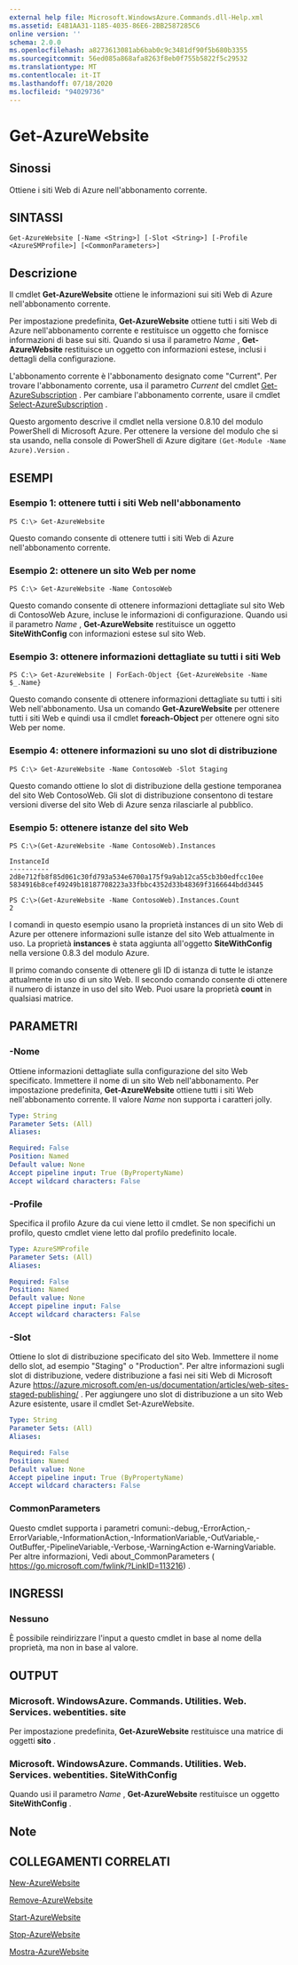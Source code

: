 ```yaml
---
external help file: Microsoft.WindowsAzure.Commands.dll-Help.xml
ms.assetid: E4B1AA31-1185-4035-86E6-2BB2587285C6
online version: ''
schema: 2.0.0
ms.openlocfilehash: a8273613081ab6bab0c9c3481df90f5b680b3355
ms.sourcegitcommit: 56ed085a868afa8263f8eb0f755b5822f5c29532
ms.translationtype: MT
ms.contentlocale: it-IT
ms.lasthandoff: 07/18/2020
ms.locfileid: "94029736"
---
```

# Get-AzureWebsite

## Sinossi
Ottiene i siti Web di Azure nell'abbonamento corrente.

## SINTASSI

```
Get-AzureWebsite [-Name <String>] [-Slot <String>] [-Profile <AzureSMProfile>] [<CommonParameters>]
```

## Descrizione
Il cmdlet **Get-AzureWebsite** ottiene le informazioni sui siti Web di Azure nell'abbonamento corrente.

Per impostazione predefinita, **Get-AzureWebsite** ottiene tutti i siti Web di Azure nell'abbonamento corrente e restituisce un oggetto che fornisce informazioni di base sui siti.
Quando si usa il parametro *Name* , **Get-AzureWebsite** restituisce un oggetto con informazioni estese, inclusi i dettagli della configurazione.

L'abbonamento corrente è l'abbonamento designato come "Current". Per trovare l'abbonamento corrente, usa il parametro *Current* del cmdlet [Get-AzureSubscription](https://go.microsoft.com/fwlink/?LinkID=397623) .
Per cambiare l'abbonamento corrente, usare il cmdlet [Select-AzureSubscription](https://go.microsoft.com/fwlink/?LinkID=397628) .

Questo argomento descrive il cmdlet nella versione 0.8.10 del modulo PowerShell di Microsoft Azure.
Per ottenere la versione del modulo che si sta usando, nella console di PowerShell di Azure digitare `(Get-Module -Name Azure).Version` .

## ESEMPI

### Esempio 1: ottenere tutti i siti Web nell'abbonamento
```
PS C:\> Get-AzureWebsite
```

Questo comando consente di ottenere tutti i siti Web di Azure nell'abbonamento corrente.

### Esempio 2: ottenere un sito Web per nome
```
PS C:\> Get-AzureWebsite -Name ContosoWeb
```

Questo comando consente di ottenere informazioni dettagliate sul sito Web di ContosoWeb Azure, incluse le informazioni di configurazione.
Quando usi il parametro *Name* , **Get-AzureWebsite** restituisce un oggetto **SiteWithConfig** con informazioni estese sul sito Web.

### Esempio 3: ottenere informazioni dettagliate su tutti i siti Web
```
PS C:\> Get-AzureWebsite | ForEach-Object {Get-AzureWebsite -Name $_.Name}
```

Questo comando consente di ottenere informazioni dettagliate su tutti i siti Web nell'abbonamento.
Usa un comando **Get-AzureWebsite** per ottenere tutti i siti Web e quindi usa il cmdlet **foreach-Object** per ottenere ogni sito Web per nome.

### Esempio 4: ottenere informazioni su uno slot di distribuzione
```
PS C:\> Get-AzureWebsite -Name ContosoWeb -Slot Staging
```

Questo comando ottiene lo slot di distribuzione della gestione temporanea del sito Web ContosoWeb.
Gli slot di distribuzione consentono di testare versioni diverse del sito Web di Azure senza rilasciarle al pubblico.

### Esempio 5: ottenere istanze del sito Web
```
PS C:\>(Get-AzureWebsite -Name ContosoWeb).Instances

InstanceId
----------
2d8e712fb8f85d061c30fd793a534e6700a175f9a9ab12ca55cb3b0edfcc10ee
5834916b8cef49249b18187708223a33fbbc4352d33b48369f3166644bdd3445

PS C:\>(Get-AzureWebsite -Name ContosoWeb).Instances.Count
2
```

I comandi in questo esempio usano la proprietà instances di un sito Web di Azure per ottenere informazioni sulle istanze del sito Web attualmente in uso.
La proprietà **instances** è stata aggiunta all'oggetto **SiteWithConfig** nella versione 0.8.3 del modulo Azure.

Il primo comando consente di ottenere gli ID di istanza di tutte le istanze attualmente in uso di un sito Web.
Il secondo comando consente di ottenere il numero di istanze in uso del sito Web.
Puoi usare la proprietà **count** in qualsiasi matrice.

## PARAMETRI

### -Nome
Ottiene informazioni dettagliate sulla configurazione del sito Web specificato.
Immettere il nome di un sito Web nell'abbonamento.
Per impostazione predefinita, **Get-AzureWebsite** ottiene tutti i siti Web nell'abbonamento corrente.
Il valore *Name* non supporta i caratteri jolly.

```yaml
Type: String
Parameter Sets: (All)
Aliases: 

Required: False
Position: Named
Default value: None
Accept pipeline input: True (ByPropertyName)
Accept wildcard characters: False
```

### -Profile
Specifica il profilo Azure da cui viene letto il cmdlet.
Se non specifichi un profilo, questo cmdlet viene letto dal profilo predefinito locale.

```yaml
Type: AzureSMProfile
Parameter Sets: (All)
Aliases: 

Required: False
Position: Named
Default value: None
Accept pipeline input: False
Accept wildcard characters: False
```

### -Slot
Ottiene lo slot di distribuzione specificato del sito Web.
Immettere il nome dello slot, ad esempio "Staging" o "Production".
Per altre informazioni sugli slot di distribuzione, vedere distribuzione a fasi nei siti Web di Microsoft Azure https://azure.microsoft.com/en-us/documentation/articles/web-sites-staged-publishing/ .
Per aggiungere uno slot di distribuzione a un sito Web Azure esistente, usare il cmdlet Set-AzureWebsite.

```yaml
Type: String
Parameter Sets: (All)
Aliases: 

Required: False
Position: Named
Default value: None
Accept pipeline input: True (ByPropertyName)
Accept wildcard characters: False
```

### CommonParameters
Questo cmdlet supporta i parametri comuni:-debug,-ErrorAction,-ErrorVariable,-InformationAction,-InformationVariable,-OutVariable,-OutBuffer,-PipelineVariable,-Verbose,-WarningAction e-WarningVariable. Per altre informazioni, Vedi about_CommonParameters ( https://go.microsoft.com/fwlink/?LinkID=113216) .

## INGRESSI

### Nessuno
È possibile reindirizzare l'input a questo cmdlet in base al nome della proprietà, ma non in base al valore.

## OUTPUT

### Microsoft. WindowsAzure. Commands. Utilities. Web. Services. webentities. site
Per impostazione predefinita, **Get-AzureWebsite** restituisce una matrice di oggetti **sito** .

### Microsoft. WindowsAzure. Commands. Utilities. Web. Services. webentities. SiteWithConfig
Quando usi il parametro *Name* , **Get-AzureWebsite** restituisce un oggetto **SiteWithConfig** .

## Note

## COLLEGAMENTI CORRELATI

[New-AzureWebsite](./New-AzureWebsite.md)

[Remove-AzureWebsite](./Remove-AzureWebsite.md)

[Start-AzureWebsite](./Start-AzureWebsite.md)

[Stop-AzureWebsite](./Stop-AzureWebsite.md)

[Mostra-AzureWebsite](./Show-AzureWebsite.md)


